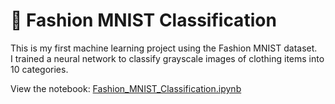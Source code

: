 # 🧠 Fashion MNIST Classification

This is my first machine learning project using the Fashion MNIST dataset.  
I trained a neural network to classify grayscale images of clothing items into 10 categories.

View the notebook: [Fashion_MNIST_Classification.ipynb](./KlasifikacijaFashionMNIST.ipynb)
